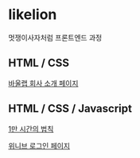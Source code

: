 # likelion
멋쟁이사자처럼 프론트엔드 과정

## HTML / CSS 
[바울랩 회사 소개 페이지](https://deli-ght.github.io/likelion/1101/index)

## HTML / CSS / Javascript
[1만 시간의 법칙](https://deli-ght.github.io/likelion/Basic_Resource/10000hours.html)

[위니브 로그인 페이지](https://deli-ght.github.io/likelion/login_page/login)
